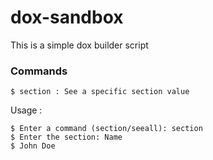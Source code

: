 # dox-sandbox
This is a simple dox builder script
### Commands
```
$ section : See a specific section value
```
Usage : 
```
$ Enter a command (section/seeall): section
$ Enter the section: Name
$ John Doe
```
